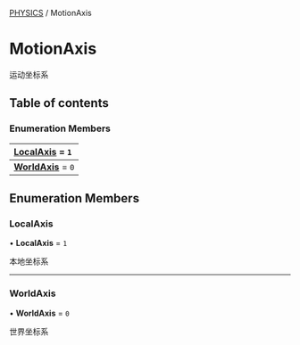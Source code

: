[PHYSICS](../groups/Core.PHYSICS.md) / MotionAxis

# MotionAxis <Badge type="tip" text="Enumeration" /> <Score text="MotionAxis" />

<p class="content-big"> 运动坐标系 </p>

## Table of contents

### Enumeration Members <Score text="Enumeration" /> 
| **[LocalAxis](mw.MotionAxis.md#localaxis)** = ``1``  |
| :----- |
| **[WorldAxis](mw.MotionAxis.md#worldaxis)** = ``0`` |

## Enumeration Members

### LocalAxis <Score text="LocalAxis" /> 

• **LocalAxis** = ``1``

本地坐标系

___

### WorldAxis <Score text="WorldAxis" /> 

• **WorldAxis** = ``0``

世界坐标系
